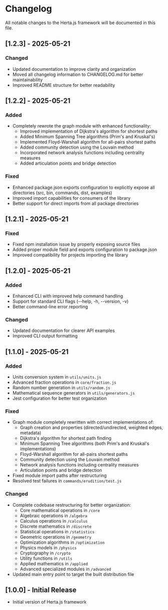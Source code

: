 # Changelog

All notable changes to the Herta.js framework will be documented in this file.

## [1.2.3] - 2025-05-21

### Changed
- Updated documentation to improve clarity and organization
- Moved all changelog information to CHANGELOG.md for better maintainability
- Improved README structure for better readability

## [1.2.2] - 2025-05-21

### Added
- Completely rewrote the graph module with enhanced functionality:
  - Improved implementation of Dijkstra's algorithm for shortest paths
  - Added Minimum Spanning Tree algorithms (Prim's and Kruskal's)
  - Implemented Floyd-Warshall algorithm for all-pairs shortest paths
  - Added community detection using the Louvain method
  - Incorporated network analysis functions including centrality measures
  - Added articulation points and bridge detection

### Fixed
- Enhanced package.json exports configuration to explicitly expose all directories (src, bin, commands, dist, examples)
- Improved import capabilities for consumers of the library
- Better support for direct imports from all package directories

## [1.2.1] - 2025-05-21

### Fixed
- Fixed npm installation issue by properly exposing source files
- Added proper module field and exports configuration to package.json
- Improved compatibility for projects importing the library

## [1.2.0] - 2025-05-21

### Added
- Enhanced CLI with improved help command handling
- Support for standard CLI flags (--help, -h, --version, -v)
- Better command-line error reporting

### Changed
- Updated documentation for clearer API examples
- Improved CLI output formatting

## [1.1.0] - 2025-05-21

### Added
- Units conversion system in `utils/units.js`
- Advanced fraction operations in `core/fraction.js`
- Random number generation in `utils/random.js`
- Mathematical sequence generators in `utils/generators.js`
- Jest configuration for better test organization

### Fixed
- Graph module completely rewritten with correct implementations of:
  - Graph creation and properties (directed/undirected, weighted edges, metadata)
  - Dijkstra's algorithm for shortest path finding
  - Minimum Spanning Tree algorithms (both Prim's and Kruskal's implementations)
  - Floyd-Warshall algorithm for all-pairs shortest paths
  - Community detection using the Louvain method
  - Network analysis functions including centrality measures
  - Articulation points and bridge detection
- Fixed module import paths after restructuring
- Resolved test failures in `commands/erudition/test.js`

### Changed
- Complete codebase restructuring for better organization:
  - Core mathematical operations in `/core`
  - Algebraic operations in `/algebra`
  - Calculus operations in `/calculus`
  - Discrete mathematics in `/discrete`
  - Statistical operations in `/statistics` 
  - Geometric operations in `/geometry`
  - Optimization algorithms in `/optimization`
  - Physics models in `/physics` 
  - Cryptography in `/crypto`
  - Utility functions in `/utils`
  - Applied mathematics in `/applied`
  - Advanced specialized modules in `/advanced`
- Updated main entry point to target the built distribution file

## [1.0.0] - Initial Release

- Initial version of Herta.js framework

